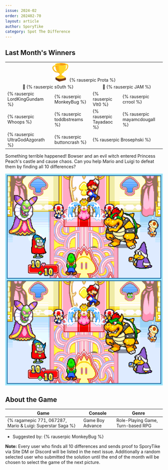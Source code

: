 ```yaml
---
issue: 2024-02
order: 202402-70
layout: article
author: SporyTike
category: Spot The Difference
---
```


## Last Month's Winners

<table><tbody>
  <tr>
    <td colspan="4" style="text-align: center; vertical-align: middle;"><div class="bingo-winner-small"><img src="../../img/trophy_small.png"/> {% rauserpic Prota %}</div></td>
  </tr>
  <tr>
    <td colspan="2" style="text-align: center; vertical-align: middle;">🥈 {% rauserpic s0uth %}</td>
    <td colspan="2" style="text-align: center; vertical-align: middle;">🥉 {% rauserpic JAM %}</td>
  </tr>
  <tr>
    <td>{% rauserpic LordKingGundam %}</td>
    <td>{% rauserpic MonkeyBug %}</td>
    <td>{% rauserpic Vlt0 %}</td>
    <td>{% rauserpic crrool %}</td>
  </tr>
  <tr>
    <td>{% rauserpic Whoops %}</td>
    <td>{% rauserpic toddbstreams %}</td>
    <td>{% rauserpic Tayadaoc %}</td>
    <td>{% rauserpic mayamcdougall %}</td>
  </tr>
  <tr>
    <td>{% rauserpic UltraGodAzgorath %}</td>
    <td>{% rauserpic buttoncrash %}</td>
    <td colspan="2">{% rauserpic Brosephski %}</td>
  </tr>
</tbody></table>

Something terrible happened! Bowser and an evil witch entered Princess Peach's castle and cause chaos. Can you help Mario and Luigi to defeat them by finding all 10 differences?

<p align="center">
  <img src="img/Fun/SpotTheDifference.png" />
</p>

## About the Game

| Game                                                       | Console          | Genre                             |
| ---------------------------------------------------------- | ---------------- | --------------------------------- |
| {% ragamepic 771, 067287, Mario & Luigi: Superstar Saga %} | Game Boy Advance | Role-Playing Game, Turn-based RPG |


* Suggested by: {% rauserpic MonkeyBug %}

**Note:** Every user who finds all 10 differences and sends proof to SporyTike via Site DM or Discord will be listed in the next issue. Additionally a random selected user who submitted the solution until the end of the month will be chosen to select the game of the next picture.

